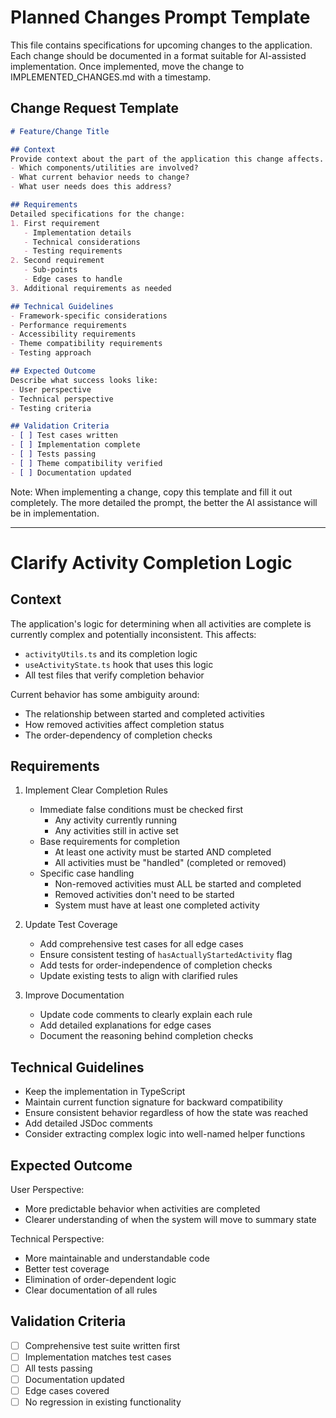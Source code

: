 # Planned Changes Prompt Template

This file contains specifications for upcoming changes to the application. Each change should be documented in a format suitable for AI-assisted implementation. Once implemented, move the change to IMPLEMENTED_CHANGES.md with a timestamp.

## Change Request Template

```markdown
# Feature/Change Title

## Context
Provide context about the part of the application this change affects.
- Which components/utilities are involved?
- What current behavior needs to change?
- What user needs does this address?

## Requirements
Detailed specifications for the change:
1. First requirement
   - Implementation details
   - Technical considerations
   - Testing requirements
2. Second requirement
   - Sub-points
   - Edge cases to handle
3. Additional requirements as needed

## Technical Guidelines
- Framework-specific considerations
- Performance requirements
- Accessibility requirements
- Theme compatibility requirements
- Testing approach

## Expected Outcome
Describe what success looks like:
- User perspective
- Technical perspective
- Testing criteria

## Validation Criteria
- [ ] Test cases written
- [ ] Implementation complete
- [ ] Tests passing
- [ ] Theme compatibility verified
- [ ] Documentation updated
```

Note: When implementing a change, copy this template and fill it out completely. The more detailed the prompt, the better the AI assistance will be in implementation.

---

# Clarify Activity Completion Logic
## Context
The application's logic for determining when all activities are complete is currently complex and potentially inconsistent. This affects:
- `activityUtils.ts` and its completion logic
- `useActivityState.ts` hook that uses this logic
- All test files that verify completion behavior

Current behavior has some ambiguity around:
- The relationship between started and completed activities
- How removed activities affect completion status
- The order-dependency of completion checks

## Requirements
1. Implement Clear Completion Rules
   - Immediate false conditions must be checked first
     - Any activity currently running
     - Any activities still in active set
   - Base requirements for completion
     - At least one activity must be started AND completed
     - All activities must be "handled" (completed or removed)
   - Specific case handling
     - Non-removed activities must ALL be started and completed
     - Removed activities don't need to be started
     - System must have at least one completed activity

2. Update Test Coverage
   - Add comprehensive test cases for all edge cases
   - Ensure consistent testing of `hasActuallyStartedActivity` flag
   - Add tests for order-independence of completion checks
   - Update existing tests to align with clarified rules

3. Improve Documentation
   - Update code comments to clearly explain each rule
   - Add detailed explanations for edge cases
   - Document the reasoning behind completion checks

## Technical Guidelines
- Keep the implementation in TypeScript
- Maintain current function signature for backward compatibility
- Ensure consistent behavior regardless of how the state was reached
- Add detailed JSDoc comments
- Consider extracting complex logic into well-named helper functions

## Expected Outcome
User Perspective:
- More predictable behavior when activities are completed
- Clearer understanding of when the system will move to summary state

Technical Perspective:
- More maintainable and understandable code
- Better test coverage
- Elimination of order-dependent logic
- Clear documentation of all rules

## Validation Criteria
- [ ] Comprehensive test suite written first
- [ ] Implementation matches test cases
- [ ] All tests passing
- [ ] Documentation updated
- [ ] Edge cases covered
- [ ] No regression in existing functionality
